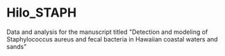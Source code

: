 # Hilo_STAPH
Data and analysis for the manuscript titled "Detection and modeling of Staphylococcus aureus and fecal bacteria in Hawaiian coastal waters and sands"
